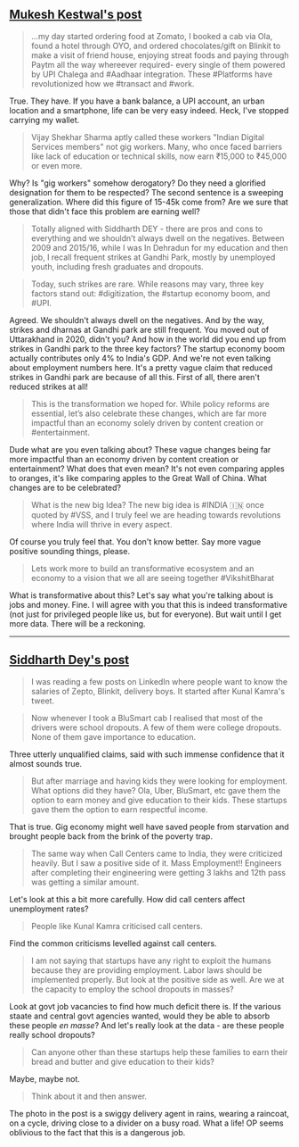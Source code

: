 ## [Mukesh Kestwal's post](https://www.linkedin.com/feed/update/urn:li:activity:7280839436785917953/)

> ...my day started ordering food at Zomato, I booked a cab via Ola, found a hotel
> through OYO, and ordered chocolates/gift on Blinkit to make a visit of friend
> house, enjoying streat foods and paying through Paytm all the way whereever
> required- every single of them powered by UPI Chalega and #Aadhaar
> integration. These #Platforms have revolutionized how we #transact and #work.

True. They have. If you have a bank balance, a UPI account, an urban location
and a smartphone, life can be very easy indeed. Heck, I've stopped carrying my
wallet.

> Vijay Shekhar Sharma aptly called these workers "Indian Digital Services
> members" not gig workers. Many, who once faced barriers like lack of education
> or technical skills, now earn ₹15,000 to ₹45,000 or even more. 

Why? Is "gig workers" somehow derogatory? Do they need a glorified designation
for them to be respected? The second sentence is a sweeping generalization.
Where did this figure of 15-45k come from? Are we sure that those that didn't
face this problem are earning well?

> Totally aligned with Siddharth DEY - there are pros and cons to everything and
> we shouldn’t always dwell on the negatives. Between 2009 and 2015/16, while I
> was In Dehradun for my education and then job, I recall frequent strikes at
> Gandhi Park, mostly by unemployed youth, including fresh graduates and
> dropouts.

> Today, such strikes are rare. While reasons may vary, three key factors stand
> out: #digitization, the #startup economy boom, and #UPI.

Agreed. We shouldn't always dwell on the negatives. And by the way, strikes and
dharnas at Gandhi park are still frequent. You moved out of Uttarakhand  in 2020,
didn't you? And how in the world did you end up from strikes in Gandhi park to
the three key factors? The startup economy boom actually contributes only 4% to
India's GDP. And we're not even talking about employment numbers here. It's a
pretty vague claim that reduced strikes in Gandhi park are because of all this.
First of all, there aren't reduced strikes at all!

> This is the transformation we hoped for. While policy reforms are essential,
> let’s also celebrate these changes, which are far more impactful than an
> economy solely driven by content creation or #entertainment.

Dude what are you even talking about? These vague changes being far more
impactful than an economy driven by content creation or entertainment? What does
that even mean? It's not even comparing apples to oranges, it's like comparing
apples to the Great Wall of China. What changes are to be celebrated?

> What is the new big Idea? The new big idea is #INDIA 🇮🇳 once quoted by
> #VSS, and I truly feel we are heading towards revolutions where India
> will thrive in every aspect. 

Of course you truly feel that. You don't know better. Say more vague positive
sounding things, please.

> Lets work more to build an transformative ecosystem and an economy to a vision
> that we all are seeing together #VikshitBharat 

What is transformative about this? Let's say what you're talking about is jobs
and money. Fine. I will agree with you that this is indeed transformative (not
just for privileged people like us, but for everyone). But wait until I get more
data. There will be a reckoning.

---

## [Siddharth Dey's post](https://www.linkedin.com/feed/update/urn:li:activity:7280806553467678720/)

> I was reading a few posts on LinkedIn where people want to know the salaries of
> Zepto, Blinkit, delivery boys. It started after Kunal Kamra's tweet. 

> Now whenever I took a BluSmart cab I realised that most of the drivers were
> school dropouts. A few of them were college dropouts. None of them gave
> importance to education.

Three utterly unqualified claims, said with such immense confidence that it
almost sounds true.


> But after marriage and having kids they were looking
> for employment. What options did they have? Ola, Uber, BluSmart, etc gave them
> the option to earn money and give education to their kids. These startups gave
> them the option to earn respectful income. 

That is true. Gig economy might well have saved people from starvation and
brought people back from the brink of the poverty trap.

> The same way when Call Centers came to India, they were criticized heavily. But
> I saw a positive side of it. Mass Employment!! Engineers after completing their
> engineering were getting 3 lakhs and 12th pass was getting a similar amount.

Let's look at this a bit more carefully. How did call centers affect
unemployment rates?

> People like Kunal Kamra criticised call centers. 

Find the common criticisms levelled against call centers.

> I am not saying that startups have any right to exploit the humans because they
> are providing employment. Labor laws should be implemented properly. But look at
> the positive side as well. Are we at the capacity to employ the school dropouts
> in masses?

Look at govt job vacancies to find how much deficit there is. If the various
staate and central govt agencies wanted, would they be able to absorb these
people _en masse_? And let's really look at the data - are these people really
school dropouts?

> Can anyone other than these startups help these families to earn
> their bread and butter and give education to their kids? 

Maybe, maybe not.

> Think about it and then answer.

The photo in the post is a swiggy delivery agent in rains, wearing a raincoat,
on a cycle, driving close to a divider on a busy road. What a life! OP seems
oblivious to the fact that this is a dangerous job.
